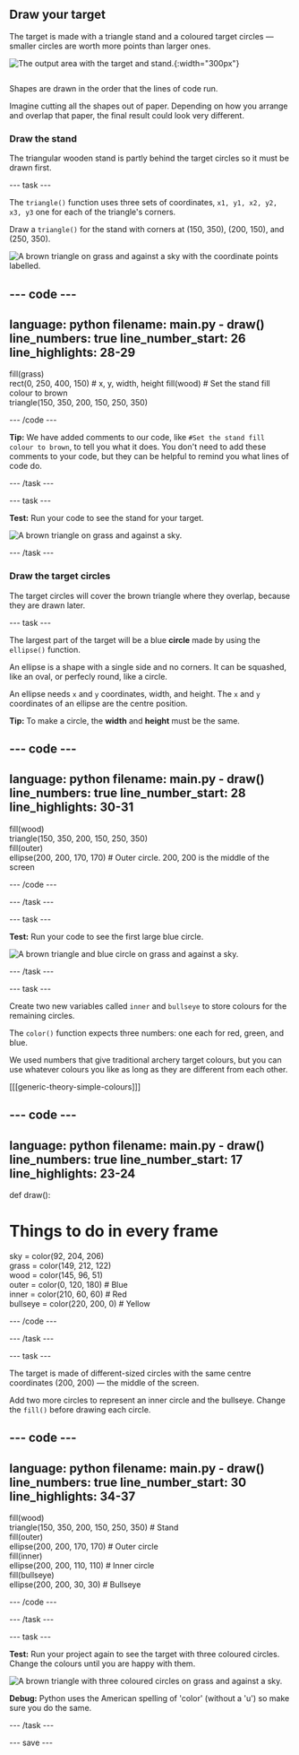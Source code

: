 ## Draw your target
<div style="display: flex; flex-wrap: wrap">
<div style="flex-basis: 200px; flex-grow: 1; margin-right: 15px;">
The target is made with a triangle stand and a coloured target circles — smaller circles are worth more points than larger ones. 
</div>
<div>

![The output area with the target and stand.](images/three-circles.png){:width="300px"}

</div>
</div>

Shapes are drawn in the order that the lines of code run. 

Imagine cutting all the shapes out of paper. Depending on how you arrange and overlap that paper, the final result could look very different.

### Draw the stand

The triangular wooden stand is partly behind the target circles so it must be drawn first. 

--- task ---

The `triangle()` function uses three sets of coordinates, `x1, y1, x2, y2, x3, y3` one for each of the triangle's corners. 

Draw a `triangle()` for the stand with corners at (150, 350), (200, 150), and (250, 350).

![A brown triangle on grass and against a sky with the coordinate points labelled.](images/stand_coords.png)

--- code ---
---
language: python
filename: main.py - draw()
line_numbers: true
line_number_start: 26
line_highlights: 28-29
---
  fill(grass)   
  rect(0, 250, 400, 150) # x, y, width, height
  fill(wood) # Set the stand fill colour to brown     
  triangle(150, 350, 200, 150, 250, 350)


--- /code ---

**Tip:** We have added comments to our code, like `#Set the stand fill colour to brown`, to tell you what it does. You don't need to add these comments to your code, but they can be helpful to remind you what lines of code do.

--- /task ---

--- task ---

**Test:** Run your code to see the stand for your target. 

![A brown triangle on grass and against a sky.](images/target-stand.png)

--- /task ---

### Draw the target circles

The target circles will cover the brown triangle where they overlap, because they are drawn later. 

--- task ---

The largest part of the target will be a blue **circle** made by using the `ellipse()` function.

An ellipse is a shape with a single side and no corners. It can be squashed, like an oval, or perfecly round, like a circle. 

An ellipse needs `x` and `y` coordinates, width, and height. The `x` and `y` coordinates of an ellipse are the centre position. 

**Tip:** To make a circle, the **width** and **height** must be the same. 

--- code ---
---
language: python
filename: main.py - draw()
line_numbers: true
line_number_start: 28
line_highlights: 30-31
---

  fill(wood)   
  triangle(150, 350, 200, 150, 250, 350)   
  fill(outer)    
  ellipse(200, 200, 170, 170) # Outer circle. 200, 200 is the middle of the screen
  
--- /code ---

--- /task ---

--- task ---

**Test:** Run your code to see the first large blue circle.

![A brown triangle and blue circle on grass and against a sky.](images/blue-circle.png)

--- /task ---

--- task ---

Create two new variables called `inner` and `bullseye` to store colours for the remaining circles. 

The `color()` function expects three numbers: one each for red, green, and blue.

We used numbers that give traditional archery target colours, but you can use whatever colours you like as long as they are different from each other.

[[[generic-theory-simple-colours]]]

--- code ---
---
language: python
filename: main.py - draw()
line_numbers: true
line_number_start: 17
line_highlights: 23-24
---
def draw():   
  # Things to do in every frame
  sky = color(92, 204, 206)   
  grass = color(149, 212, 122)   
  wood = color(145, 96, 51)   
  outer = color(0, 120, 180) # Blue    
  inner = color(210, 60, 60) # Red    
  bullseye = color(220, 200, 0) # Yellow    

--- /code ---

--- /task ---

--- task ---

The target is made of different-sized circles with the same centre coordinates (200, 200) — the middle of the screen. 

Add two more circles to represent an inner circle and the bullseye. Change the `fill()` before drawing each circle. 

--- code ---
---
language: python
filename: main.py - draw()
line_numbers: true
line_number_start: 30
line_highlights: 34-37
---
  fill(wood)    
  triangle(150, 350, 200, 150, 250, 350) # Stand    
  fill(outer)   
  ellipse(200, 200, 170, 170) # Outer circle   
  fill(inner)   
  ellipse(200, 200, 110, 110) # Inner circle   
  fill(bullseye)   
  ellipse(200, 200, 30, 30) # Bullseye   
  
--- /code ---

--- /task ---

--- task ---

**Test:** Run your project again to see the target with three coloured circles. Change the colours until you are happy with them.

![A brown triangle with three coloured circles on grass and against a sky.](images/three-circles.png)

**Debug:** Python uses the American spelling of 'color' (without a 'u') so make sure you do the same.

--- /task ---

--- save ---

